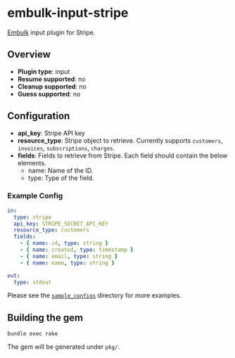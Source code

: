 # embulk-input-stripe

[Embulk](https://www.embulk.org/) input plugin for Stripe.

## Overview

- **Plugin type**: input
- **Resume supported**: no
- **Cleanup supported**: no
- **Guess supported**: no

## Configuration

- **api_key**: Stripe API key
- **resource_type**: Stripe object to retrieve. Currently supports `customers`, `invoices`, `subscriptions`, `charges`.
- **fields**: Fields to retrieve from Stripe. Each field should contain the below elements.
    - name: Name of the ID.
    - type: Type of the field.

### Example Config

```yaml
in:
  type: stripe
  api_key: STRIPE_SECRET_API_KEY
  resource_type: customers
  fields:
    - { name: id, type: string }
    - { name: created, type: timestamp }
    - { name: email, type: string }
    - { name: name, type: string }

out:
  type: stdout
```

Please see the [`sample_configs`](./sample_configs) directory for more examples.


## Building the gem

```
bundle exec rake
```

The gem will be generated under `pkg/`.
